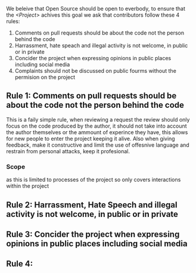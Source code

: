 
We beleive that Open Source should be open to everbody, to ensure that the *\<Project\>* achives this goal we ask that contributors follow these 4 rules:

1. Comments on pull requests should be about the code not the person behind the code
2. Harrassment, hate speach and illegal activity is not welcome, in public or in private 
3. Concider the project when expressing opinions in public places including social media
4. Complaints should not be discussed on public fourms without the permision on the project

## Rule 1: Comments on pull requests should be about the code not the person behind the code

This is a faily simple rule, when reviewing a <insert method of code patch submission> request the review should only focus on the code produced by the author, it should not take into account the author themselves or the ammount of experince they have, this allows for new people to enter the project keeping it alive. Also when giving feedback, make it constructive and limit the use of offesnive language and restrain from personal attacks, keep it profesional.

### Scope
as this is limited to processes of the project so only covers interactions within the project

## Rule 2: Harrassment, Hate Speech and illegal activity is not welcome, in public or in private


## Rule 3: Concider the project when expressing opinions in public places including social media

## Rule 4:
